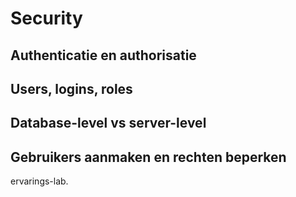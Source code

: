 # Security

## Authenticatie en authorisatie

## Users, logins, roles

## Database-level vs server-level

## Gebruikers aanmaken en rechten beperken

ervarings-lab.